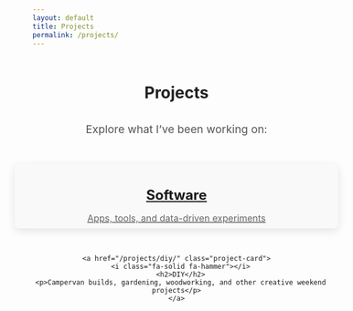```yaml
---
layout: default
title: Projects
permalink: /projects/
---
```


<style>
.projects-landing {
  display: flex;
  flex-direction: column;
  align-items: center;
  text-align: center;
  margin: 0.5rem auto;
  max-width: 850px;
  padding: 0.5rem;
}

.projects-landing h1 {
  font-size: 2em;
  margin-bottom: 1rem;
  color: #222;
}

.projects-landing p {
  font-size: 1.2rem;
  color: #555;
  margin-bottom: 3rem;
}

.project-links {
  display: flex;
  flex-wrap: wrap;
  justify-content: center;
  gap: 2rem;
}

.project-card {
  background: #f9f9f9;
  border-radius: 0.5rem;
  padding: 0.5rem;
  width: 550px;
  text-align: center;
  box-shadow: 0 5px 15px rgba(0,0,0,0.1);
  transition: all 0.3s ease;
}

.project-card:hover {
  transform: translateY(-8px);
  box-shadow: 0 8px 20px rgba(0,0,0,0.15);
  background: #fff;
}

.project-card i {
  font-size: 3rem;
  color: #0277b3ff;
  margin-bottom: 0.5rem;
}

.project-card h2 {
  font-size: 1.5rem;
  margin-bottom: 0.5rem;
}

.project-card a {
  text-decoration: none;
  color: inherit;
}

.project-card p {
  color: #666;
  font-size: 1rem;
  margin-bottom: 0; 
}

/* --- Responsive for phones --- */
@media (max-width: 600px) {
  .project-card {
    width: 90%; 
    max-width: 300px; 
  }
}
</style>

<link rel="stylesheet" href="https://cdnjs.cloudflare.com/ajax/libs/font-awesome/6.5.0/css/all.min.css">

<div class="projects-landing">
  <h1>Projects</h1>
  <p>Explore what I’ve been working on:</p>

  <div class="project-links">
    <a href="/projects/software/" class="project-card">
      <i class="fa-solid fa-laptop-code"></i>
      <h2>Software</h2>
      <p>Apps, tools, and data-driven experiments</p>
    </a>

    <a href="/projects/diy/" class="project-card">
      <i class="fa-solid fa-hammer"></i>
      <h2>DIY</h2>
      <p>Campervan builds, gardening, woodworking, and other creative weekend projects</p>
    </a>
  </div>
</div>


